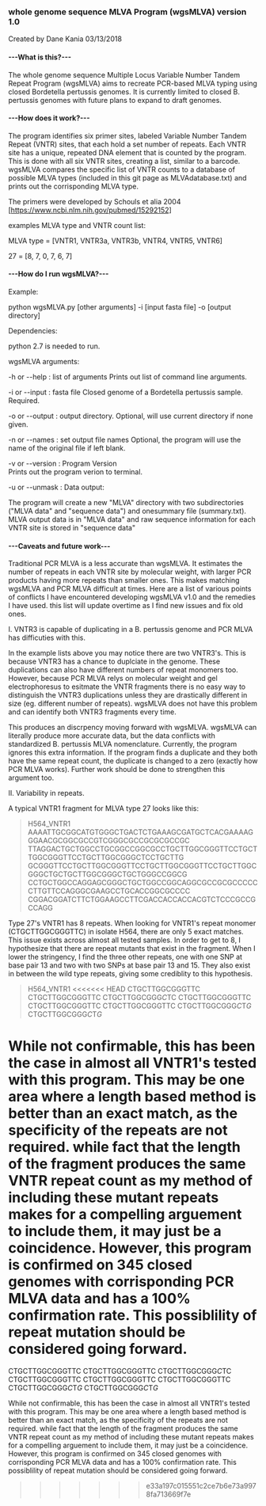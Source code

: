 ### whole genome sequence MLVA Program (wgsMLVA) version 1.0
Created by Dane Kania
03/13/2018

#### ---What is this?---

The whole genome sequence Multiple Locus Variable Number Tandem Repeat Program 
(wgsMLVA) aims to recreate PCR-based MLVA typing using closed Bordetella 
pertussis genomes. It is currently limited to closed B. pertussis genomes 
with future plans to expand to draft genomes.


#### ---How does it work?---

The program identifies six primer sites, labeled Variable Number Tandem Repeat 
(VNTR) sites, that each hold a set number of repeats. Each VNTR site has a 
unique, repeated DNA element that is counted by the program. This is done with 
all six VNTR sites, creating a list, similar to a barcode. wgsMLVA compares 
the specific list of VNTR counts to a database of possible MLVA types 
(included in this git page as MLVAdatabase.txt) and prints out the 
corrisponding MLVA type. 

The primers were developed by Schouls et alia 2004 
[https://www.ncbi.nlm.nih.gov/pubmed/15292152]

examples MLVA type and VNTR count list:

MLVA type = [VNTR1, VNTR3a, VNTR3b, VNTR4, VNTR5, VNTR6]

27 = [8, 7, 0, 7, 6, 7]


#### ---How do I run wgsMLVA?---

Example: 

python wgsMLVA.py [other arguments] -i [input fasta file] -o [output directory]

Dependencies:

python 2.7 is needed to run.

wgsMLVA arguments:

-h or --help : list of arguments
		Prints out list of command line arguments.

-i or --input : fasta file
		Closed genome of a Bordetella pertussis sample. Required.

-o or --output : output directory.
		Optional, will use current directory if none given.

-n or --names : set output file names
		Optional, the program will use the name of the 
		original file if left blank.

-v or --version : Program Version		
		Prints out the program verion to terminal.	

-u or --unmask : 
Data output:

The program will create a new "MLVA" directory with two subdirectories 
("MLVA data" and "sequence data") and onesummary file (summary.txt). MLVA 
output data is in "MLVA data" and raw sequence information for each VNTR
site is stored in "sequence data"

 
#### ---Caveats and future work---

Traditional PCR MLVA is a less accurate than wgsMLVA. It estimates the number 
of repeats in each VNTR site by molecular weight, with larger PCR products 
having more repeats than smaller ones. This makes matching wgsMLVA and PCR MLVA 
difficult at times. Here are a list of various points of conflicts I have 
encountered developing wgsMLVA v1.0 and the remedies I have used. this list 
will update overtime as I find new issues and fix old ones.

I. VNTR3 is capable of duplicating in a B. pertussis genome and PCR MLVA 
has difficuties with this.

In the example lists above you may notice there are two VNTR3's. This is 
because VNTR3 has a chance to duplciate in the genome. These duplications can 
also have different numbers of repeat monomers too. However, because PCR MLVA 
relys on molecular weight and gel electrophoresus to esitmate the VNTR 
fragments there is no easy way to distinguish the VNTR3 duplications unless 
they are drastically different in size (eg. different number of repeats). 
wgsMLVA does not have this problem and can identify both VNTR3 fragments 
every time.

This produces an discrpency moving forward with wgsMLVA. wgsMLVA can literally 
produce more accurate data, but the data conflicts with standardized 
B. pertussis MLVA nomenclature. Currently, the program ignores this extra 
information. If the program finds a duplicate and they both have the same 
repeat count, the duplicate is changed to a zero (exactly how PCR MLVA works). 
Further work should be done to strengthen this argument too.

II. Variability in repeats.

A typical VNTR1 fragment for MLVA type 27 looks like this:

>H564_VNTR1 
AAAATTGCGGCATGTGGGCTGACTCTGAAAGCGATGCTCACGAAAAGGGAACGCGGCGCCGTCGGGCGCCGCGCGCCGC
TTAGGACTGCTGGCCTGCGGCCGGCGCCTGCTTGGCGGGTTCCTGCTTGGCGGGTTCCTGCTTGGCGGGCTCCTGCTTG
GCGGGTTCCTGCTTGGCGGGTTCCTGCTTGGCGGGTTCCTGCTTGGCGGGCTGCTGCTTGGCGGGCTGCTGGGCCGGCG
CCTGCTGGCCAGGAGCGGGCTGCTGGCCGGCAGGCGCCGCGCCCCCCTTGTTCCAGGGCGAAGCCTGCACCGGCGCCCC
CGGACGGATCTTCTGGAAGCCTTCGACCACCACCACGTCTCCCGCCGCCAGG

Type 27's VNTR1 has 8 repeats. When looking for VNTR1's repeat monomer 
(CTGCTTGGCGGGTTC) in isolate H564, there are only 5 exact matches. This issue 
exists across almost all tested samples. In order to get to 8, I hypothesize 
that there are repeat mutants that exist in the fragment. When I lower the 
stringency, I find the three other repeats, one with one SNP at base pair 13 
and two with two SNPs at base pair 13 and 15. They also exist in between the 
wild type repeats, giving some crediblity to this hypothesis. 

>H564_VNTR1 
<<<<<<< HEAD
CTGCTTGGCGGGTTC CTGCTTGGCGGGTTC CTGCTTGGCGGG*C*TC CTGCTTGGCGGGTTC 
CTGCTTGGCGGGTTC CTGCTTGGCGGGTTC CTGCTTGGCGGG*C*T*G* CTGCTTGGCGGG*C*T*G*

While not confirmable, this has been the case in almost all VNTR1's tested with 
this program. This may be one area where a length based method is better than 
an exact match, as the specificity of the repeats are not required. while fact 
that the length of the fragment produces the same VNTR repeat count as my 
method of including these mutant repeats makes for a compelling arguement to 
include them, it may just be a coincidence. However, this program is confirmed 
on 345 closed genomes with corrisponding PCR MLVA data and has a 100% 
confirmation rate. This possiblility of repeat mutation should be considered 
going forward.
=======
CTGCTTGGCGGGTTC CTGCTTGGCGGGTTC CTGCTTGGCGGG*C*TC CTGCTTGGCGGGTTC CTGCTTGGCGGGTTC CTGCTTGGCGGGTTC CTGCTTGGCGGG*C*T*G* CTGCTTGGCGGG*C*T*G*

While not confirmable, this has been the case in almost all VNTR1's tested with this program. This may be one area where a length based method is better than an exact match, as the specificity of the repeats are not required. while fact that the length of the fragment produces the same VNTR repeat count as my method of including these mutant repeats makes for a compelling arguement to include them, it may just be a coincidence. However, this program is confirmed on 345 closed genomes with corrisponding PCR MLVA data and has a 100% confirmation rate. This possiblility of repeat mutation should be considered going forward.
>>>>>>> e33a197c015551c2ce7b6e73a9978fa713669f7e

